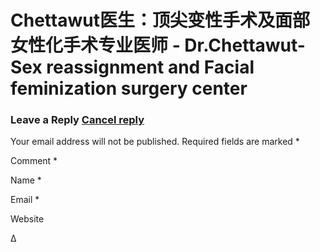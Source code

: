 # Chettawut医生：顶尖变性手术及面部女性化手术专业医师 - Dr.Chettawut- Sex reassignment and Facial feminization surgery center

### Leave a Reply [Cancel reply](/chettawut%E5%8C%BB%E7%94%9F%EF%BC%9A%E9%A1%B顶尖变性手术及面部女性化手术专业医师/#respond)

Your email address will not be published. Required fields are marked \*

Comment \*

Name \*

Email \*

Website

Δ